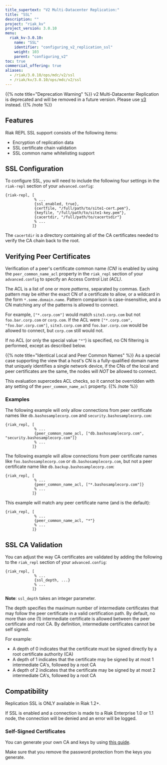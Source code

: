 ```yaml
---
title_supertext: "V2 Multi-Datacenter Replication:"
title: "SSL"
description: ""
project: "riak_kv"
project_version: 3.0.10
menu:
  riak_kv-3.0.10:
    name: "SSL"
    identifier: "configuring_v2_replication_ssl"
    weight: 103
    parent: "configuring_v2"
toc: true
commercial_offering: true
aliases:
  - /riak/3.0.10/ops/mdc/v2/ssl
  - /riak/kv/3.0.10/ops/mdc/v2/ssl
---
```


{{% note title="Deprecation Warning" %}}
v2 Multi-Datacenter Replication is deprecated and will be removed in a future version. Please use [v3]({{<baseurl>}}riak/kv/3.0.10/configuring/v3-multi-datacenter/ssl/) instead.
{{% /note %}}

## Features

Riak REPL SSL support consists of the following items:

  * Encryption of replication data
  * SSL certificate chain validation
  * SSL common name whitelisting support

## SSL Configuration

To configure SSL, you will need to include the following four settings
in the `riak-repl` section of your `advanced.config`:

```advancedconfig
{riak-repl, [
             % ...
             {ssl_enabled, true},
             {certfile, "/full/path/to/site1-cert.pem"},
             {keyfile, "/full/path/to/site1-key.pem"},
             {cacertdir, "/full/path/to/cacertsdir"}
             % ...
            ]}

```

The `cacertdir` is a directory containing all of the CA certificates
needed to verify the CA chain back to the root.

## Verifying Peer Certificates

Verification of a peer's certificate common name *(CN)* is enabled by using
the `peer_common_name_acl` property in the `riak_repl` section of your
`advanced.config` to specify an Access Control List *(ACL)*.

The ACL is a list of one or more *patterns*, separated by commas. Each
pattern may be either the exact CN of a certificate to allow, or a
wildcard in the form `*.some.domain.name`. Pattern comparison is
case-insensitive, and a CN matching any of the patterns is allowed to connect.

For example, `["*.corp.com"]` would match `site3.corp.com` but not
`foo.bar.corp.com` or `corp.com`. If the ACL were
`["*.corp.com", "foo.bar.corp.com"]`, `site3.corp.com` and `foo.bar.corp.com`
would be allowed to connect, but `corp.com` still would not.

If no ACL (or only the special value `"*"`) is specified, no CN filtering
is performed, except as described below.

{{% note title="Identical Local and Peer Common Names" %}}
As a special case supporting the view that a host's CN is a fully-qualified
domain name that uniquely identifies a single network device, if the CNs of
the local and peer certificates are the same, the nodes will *NOT* be allowed
to connect.

This evaluation supercedes ACL checks, so it cannot be overridden with any
setting of the `peer_common_name_acl` property.
{{% /note %}}

### Examples

The following example will only allow connections from peer certificate
names like `db.bashosamplecorp.com` and `security.bashosamplecorp.com`:

```advancedconfig
{riak_repl, [
             % ...
             {peer_common_name_acl, ["db.bashosamplecorp.com", "security.bashosamplecorp.com"]}
             % ...
            ]}
```

The following example will allow connections from peer certificate names
like `foo.bashosamplecorp.com` or `db.bashosamplecorp.com`, but not a
peer certificate name like `db.backup.bashosamplecorp.com`:

```advancedconfig
{riak_repl, [
             % ...
             {peer_common_name_acl, ["*.bashosamplecorp.com"]}
             % ...
            ]}

```

This example will match any peer certificate name (and is the default):

```advancedconfig
{riak_repl, [
             % ...
             {peer_common_name_acl, "*"}
             % ...
            ]}
```

## SSL CA Validation

You can adjust the way CA certificates are validated by adding the
following to the `riak_repl` section of your `advanced.config`:

```advancedconfig
{riak_repl, [
             % ...
             {ssl_depth, ...}
             % ...
            ]}
```

**Note**: `ssl_depth` takes an integer parameter.

The depth specifies the maximum number of intermediate certificates that
may follow the peer certificate in a valid certification path. By default,
no more than one (1) intermediate certificate is allowed between the peer
certificate and root CA. By definition, intermediate certificates cannot
be self signed.

For example:

  * A depth of 0 indicates that the certificate must be signed directly
    by a root certificate authority (CA)
  * A depth of 1 indicates that the certificate may be signed by at most
    1 intermediate CA's, followed by a root CA
  * A depth of 2 indicates that the certificate may be signed by at most
    2 intermediate CA's, followed by a root CA

## Compatibility

Replication SSL is ONLY available in Riak 1.2+.

If SSL is enabled and a connection is made to a Riak Enterprise 1.0 or
1.1 node, the connection will be denied and an error will be logged.

### Self-Signed Certificates

You can generate your own CA and keys by using [this
guide](http://www.debian-administration.org/articles/618).

Make sure that you remove the password protection from the keys you
generate.




